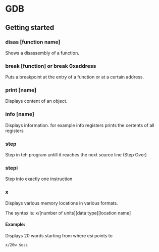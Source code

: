 # GDB

## Getting started 

### disas \[function name\]

Shows a disassembly of a function.

### break \[function\] or break 0xaddress

Puts a breakpoint at the entry of a function or at a certain address. 

### print \[name\]

Displays content of an object. 

### info \[name\]

Displays information. for example info registers prints the certents of all registers 

### step 

Step in teh program untill it reaches the next source line \(Step Over\) 

### stepi

Step into exactly one instruction 

### x 

Displays various memory locations in various formats. 

The syntax is: x/\[number of units\]\[data type\]\[location name\]

#### Example:

Displays 20 words starting from where esi points to

```text
x/20w $esi
```

